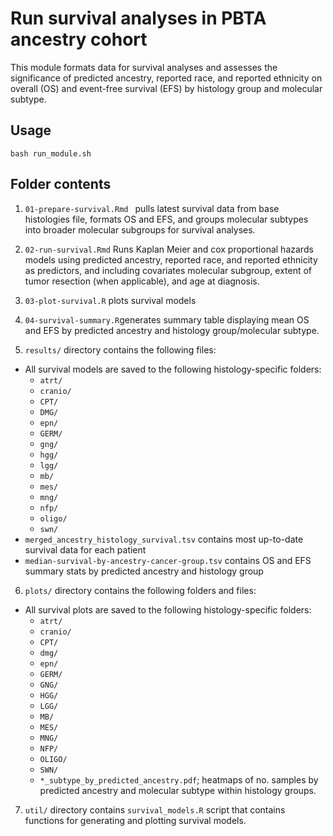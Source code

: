 # Run survival analyses in PBTA ancestry cohort

This module formats data for survival analyses and assesses the significance of predicted ancestry, reported race, and reported ethnicity on overall (OS) and event-free survival (EFS) by histology group and molecular subtype. 

## Usage

`bash run_module.sh`

## Folder contents

1. `01-prepare-survival.Rmd	` pulls latest survival data from base histologies file, formats OS and EFS, and groups molecular subtypes into broader molecular subgroups for survival analyses.  

2. `02-run-survival.Rmd` Runs Kaplan Meier and cox proportional hazards models using predicted ancestry, reported race, and reported ethnicity as predictors, and including covariates molecular subgroup, extent of tumor resection (when applicable), and age at diagnosis. 

3. `03-plot-survival.R` plots survival models 

4. `04-survival-summary.R`generates summary table displaying mean OS and EFS by predicted ancestry and histology group/molecular subtype. 

5. `results/` directory contains the following files: 
- All survival models are saved to the following histology-specific folders: 
  - `atrt/` 
  - `cranio/`
  - `CPT/`
  - `DMG/`
  - `epn/`
  - `GERM/`
  - `gng/`
  - `hgg/`
  - `lgg/`
  - `mb/`
  - `mes/`
  - `mng/`
  - `nfp/`
  - `oligo/`
  - `swn/`
- `merged_ancestry_histology_survival.tsv` contains most up-to-date survival data for each patient
- `median-survival-by-ancestry-cancer-group.tsv` contains OS and EFS summary stats by predicted ancestry and histology group

6. `plots/` directory contains the following folders and files: 
- All survival plots are saved to the following histology-specific folders: 
  - `atrt/` 
  - `cranio/`
  - `CPT/`
  - `dmg/`
  - `epn/`
  - `GERM/`
  - `GNG/`
  - `HGG/`
  - `LGG/`
  - `MB/`
  - `MES/`
  - `MNG/`
  - `NFP/`
  - `OLIGO/`
  - `SWN/`
  - `*_subtype_by_predicted_ancestry.pdf`; heatmaps of no. samples by predicted ancestry and molecular subtype within histology groups. 
  
7. `util/` directory contains `survival_models.R` script that contains functions for generating and plotting survival models. 
